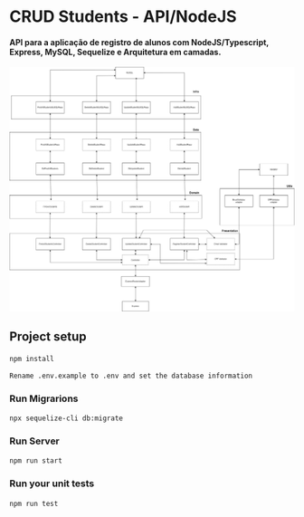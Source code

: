 # CRUD Students - API/NodeJS
#### API para a aplicação de registro de alunos com NodeJS/Typescript, Express, MySQL, Sequelize e Arquitetura em camadas.
<img src="./arquitetura-api.jpg" />

## Project setup
```
npm install
```
```
Rename .env.example to .env and set the database information
```

### Run Migrarions
```
npx sequelize-cli db:migrate
```

### Run Server
```
npm run start
```

### Run your unit tests
```
npm run test
```
